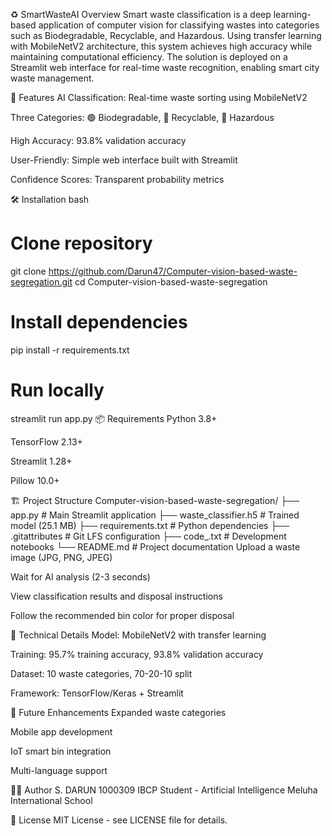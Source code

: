 ♻️ SmartWasteAI
Overview
Smart waste classification is a deep learning-based application of computer vision for classifying wastes into categories such as Biodegradable, Recyclable, and Hazardous. Using transfer learning with MobileNetV2 architecture, this system achieves high accuracy while maintaining computational efficiency. The solution is deployed on a Streamlit web interface for real-time waste recognition, enabling smart city waste management.


🎯 Features
AI Classification: Real-time waste sorting using MobileNetV2

Three Categories: 🟢 Biodegradable, 🔵 Recyclable, 🔴 Hazardous

High Accuracy: 93.8% validation accuracy

User-Friendly: Simple web interface built with Streamlit

Confidence Scores: Transparent probability metrics

🛠️ Installation
bash
# Clone repository
git clone https://github.com/Darun47/Computer-vision-based-waste-segregation.git
cd Computer-vision-based-waste-segregation

# Install dependencies
pip install -r requirements.txt

# Run locally
streamlit run app.py
📦 Requirements
Python 3.8+

TensorFlow 2.13+

Streamlit 1.28+

Pillow 10.0+

🏗️ Project Structure
Computer-vision-based-waste-segregation/
├── app.py                # Main Streamlit application
├── waste_classifier.h5   # Trained model (25.1 MB)
├── requirements.txt      # Python dependencies
├── .gitattributes        # Git LFS configuration
├── code_.txt             # Development notebooks
└── README.md             # Project documentation
Upload a waste image (JPG, PNG, JPEG)

Wait for AI analysis (2-3 seconds)

View classification results and disposal instructions

Follow the recommended bin color for proper disposal

🔬 Technical Details
Model: MobileNetV2 with transfer learning

Training: 95.7% training accuracy, 93.8% validation accuracy

Dataset: 10 waste categories, 70-20-10 split

Framework: TensorFlow/Keras + Streamlit

🌟 Future Enhancements
Expanded waste categories

Mobile app development

IoT smart bin integration

Multi-language support

👨‍💻 Author
S. DARUN 
1000309
IBCP Student - Artificial Intelligence
Meluha International School

📄 License
MIT License - see LICENSE file for details.
